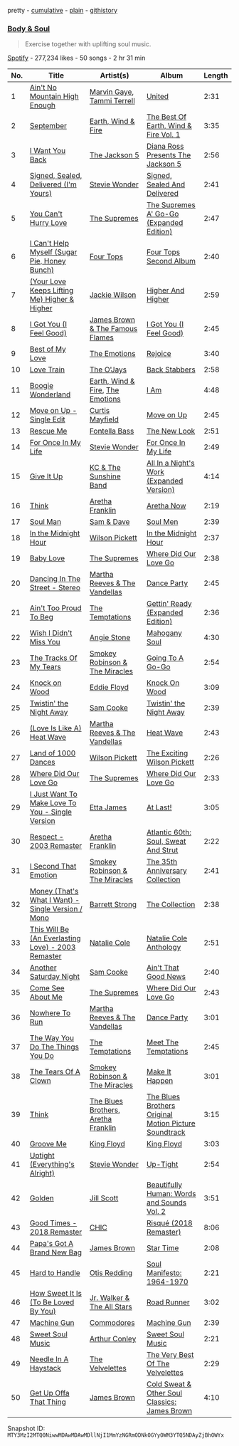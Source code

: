 pretty - [cumulative](/playlists/cumulative/37i9dQZF1DWXUtxBFupUW9.md) - [plain](/playlists/plain/37i9dQZF1DWXUtxBFupUW9) - [githistory](https://github.githistory.xyz/mackorone/spotify-playlist-archive/blob/main/playlists/plain/37i9dQZF1DWXUtxBFupUW9)

### [Body & Soul](https://open.spotify.com/playlist/37i9dQZF1DWXUtxBFupUW9)

> Exercise together with uplifting soul music.

[Spotify](https://open.spotify.com/user/spotify) - 277,234 likes - 50 songs - 2 hr 31 min

| No. | Title | Artist(s) | Album | Length |
|---|---|---|---|---|
| 1 | [Ain't No Mountain High Enough](https://open.spotify.com/track/7tqhbajSfrz2F7E1Z75ASX) | [Marvin Gaye](https://open.spotify.com/artist/3koiLjNrgRTNbOwViDipeA), [Tammi Terrell](https://open.spotify.com/artist/75jNCko3SnEMI5gwGqrbb8) | [United](https://open.spotify.com/album/5LqviduT0g0J0ypFrFSwCE) | 2:31 |
| 2 | [September](https://open.spotify.com/track/2grjqo0Frpf2okIBiifQKs) | [Earth, Wind & Fire](https://open.spotify.com/artist/4QQgXkCYTt3BlENzhyNETg) | [The Best Of Earth, Wind & Fire Vol\. 1](https://open.spotify.com/album/2FW0uQ4WL25umm5p2VrZO7) | 3:35 |
| 3 | [I Want You Back](https://open.spotify.com/track/5LxvwujISqiB8vpRYv887S) | [The Jackson 5](https://open.spotify.com/artist/2iE18Oxc8YSumAU232n4rW) | [Diana Ross Presents The Jackson 5](https://open.spotify.com/album/51uoKRa8vT5SULrlF8s2t1) | 2:56 |
| 4 | [Signed, Sealed, Delivered \(I'm Yours\)](https://open.spotify.com/track/2eF8pWbiivYsYRpbntYsnc) | [Stevie Wonder](https://open.spotify.com/artist/7guDJrEfX3qb6FEbdPA5qi) | [Signed, Sealed And Delivered](https://open.spotify.com/album/54ootLtDyMZFr9obtWQvvO) | 2:41 |
| 5 | [You Can't Hurry Love](https://open.spotify.com/track/1OppEieGNdItZbE14gLBEv) | [The Supremes](https://open.spotify.com/artist/57bUPid8xztkieZfS7OlEV) | [The Supremes A' Go\-Go \(Expanded Edition\)](https://open.spotify.com/album/5fpOmAuZaVyEXPlQ4oOqJ6) | 2:47 |
| 6 | [I Can't Help Myself \(Sugar Pie, Honey Bunch\)](https://open.spotify.com/track/6b6IMqP565TbtFFZg9iFf3) | [Four Tops](https://open.spotify.com/artist/7fIvjotigTGWqjIz6EP1i4) | [Four Tops Second Album](https://open.spotify.com/album/2jvkMPydCpLWwRothqJU1O) | 2:40 |
| 7 | [\(Your Love Keeps Lifting Me\) Higher & Higher](https://open.spotify.com/track/5qyq1H5OPMlfuvZQ1wQNo7) | [Jackie Wilson](https://open.spotify.com/artist/4VnomLtKTm9Ahe1tZfmZju) | [Higher And Higher](https://open.spotify.com/album/4OgYmImCWz3VK7At9GTWHN) | 2:59 |
| 8 | [I Got You \(I Feel Good\)](https://open.spotify.com/track/5haXbSJqjjM0TCJ5XkfEaC) | [James Brown & The Famous Flames](https://open.spotify.com/artist/32r72WOqqRO1DtSznId7Lr) | [I Got You \(I Feel Good\)](https://open.spotify.com/album/5UqTOjkfRMzkORwpeOWtt3) | 2:45 |
| 9 | [Best of My Love](https://open.spotify.com/track/2M2WJ7gBlcKNxdhyfPp9zY) | [The Emotions](https://open.spotify.com/artist/64CuUOOirKmdAYLQSfaOyr) | [Rejoice](https://open.spotify.com/album/7iJCy3T66FJmXT7LGVd3QA) | 3:40 |
| 10 | [Love Train](https://open.spotify.com/track/28285KFbyCq8sJofn58qlD) | [The O'Jays](https://open.spotify.com/artist/38h03gA85YYPeDPd9ER9rT) | [Back Stabbers](https://open.spotify.com/album/09jTPeDoSuJLLAwFGNUKCX) | 2:58 |
| 11 | [Boogie Wonderland](https://open.spotify.com/track/6ztstiyZL6FXzh4aG46ZPD) | [Earth, Wind & Fire](https://open.spotify.com/artist/4QQgXkCYTt3BlENzhyNETg), [The Emotions](https://open.spotify.com/artist/64CuUOOirKmdAYLQSfaOyr) | [I Am](https://open.spotify.com/album/4RLVTxnuVN5ZWZqBFnaaQt) | 4:48 |
| 12 | [Move on Up \- Single Edit](https://open.spotify.com/track/0MHXrqn909p0LRTPsNsGEi) | [Curtis Mayfield](https://open.spotify.com/artist/2AV6XDIs32ofIJhkkDevjm) | [Move on Up](https://open.spotify.com/album/2EwoYRFQRJqw7BTVG6GlTw) | 2:45 |
| 13 | [Rescue Me](https://open.spotify.com/track/1GY8zOFi8rC39xXnD0tKO8) | [Fontella Bass](https://open.spotify.com/artist/6k3YMXJ1MJLgUEAlSPC6hA) | [The New Look](https://open.spotify.com/album/6PB1ExLaenkyov5q1NrSXd) | 2:51 |
| 14 | [For Once In My Life](https://open.spotify.com/track/4kP69y3GKHi9tXckfgp4bK) | [Stevie Wonder](https://open.spotify.com/artist/7guDJrEfX3qb6FEbdPA5qi) | [For Once In My Life](https://open.spotify.com/album/3pPBbp1Nl9n1AM9xFpdKtZ) | 2:49 |
| 15 | [Give It Up](https://open.spotify.com/track/3yDhZq8f17SmumVmEyCaRN) | [KC & The Sunshine Band](https://open.spotify.com/artist/3mQBpAOMWYqAZyxtyeo4Lo) | [All In a Night's Work \(Expanded Version\)](https://open.spotify.com/album/52BJ1S5NOv7eFD6ZFDZga2) | 4:14 |
| 16 | [Think](https://open.spotify.com/track/4yQw7FR9lcvL6RHtegbJBh) | [Aretha Franklin](https://open.spotify.com/artist/7nwUJBm0HE4ZxD3f5cy5ok) | [Aretha Now](https://open.spotify.com/album/55HZ2ectg1mMTEKDqIq3kC) | 2:19 |
| 17 | [Soul Man](https://open.spotify.com/track/4eGHlplaq1ME8oetnTuFFf) | [Sam & Dave](https://open.spotify.com/artist/2BVYdY4PyfCF9z4NrkhEB2) | [Soul Men](https://open.spotify.com/album/1DThdjKvkvxYaqlDUnQGzK) | 2:39 |
| 18 | [In the Midnight Hour](https://open.spotify.com/track/4NRQwaks9r58tTDvr4iEyv) | [Wilson Pickett](https://open.spotify.com/artist/0N5PyKJzS3M1XNlaCL7bbE) | [In the Midnight Hour](https://open.spotify.com/album/1L6fHKTQAogglo3coyo8yU) | 2:37 |
| 19 | [Baby Love](https://open.spotify.com/track/5uES1C2NgkdrNHiCwf9jRr) | [The Supremes](https://open.spotify.com/artist/57bUPid8xztkieZfS7OlEV) | [Where Did Our Love Go](https://open.spotify.com/album/05pI1Rx1HQ4KA0a0e3PJlV) | 2:38 |
| 20 | [Dancing In The Street \- Stereo](https://open.spotify.com/track/6rLqjzGV5VMLDWEnuUqi8q) | [Martha Reeves & The Vandellas](https://open.spotify.com/artist/1Pe5hlKMCTULjosqZ6KanP) | [Dance Party](https://open.spotify.com/album/3lFGAL3WruNTdBXfct7ZbZ) | 2:45 |
| 21 | [Ain't Too Proud To Beg](https://open.spotify.com/track/4CoGNqLap7UGU5Q3VdKug0) | [The Temptations](https://open.spotify.com/artist/3RwQ26hR2tJtA8F9p2n7jG) | [Gettin' Ready \(Expanded Edition\)](https://open.spotify.com/album/3RE8NUULcBzFvVtCmlI4lb) | 2:36 |
| 22 | [Wish I Didn't Miss You](https://open.spotify.com/track/3tZm76otWH20xzJC7icHCk) | [Angie Stone](https://open.spotify.com/artist/2hWr3AjjKOCVmWcwvuT4uM) | [Mahogany Soul](https://open.spotify.com/album/1pJld4hH1xL3ONIlWZEhXw) | 4:30 |
| 23 | [The Tracks Of My Tears](https://open.spotify.com/track/6QyQmdvQ1ywNccYa0pwLNQ) | [Smokey Robinson & The Miracles](https://open.spotify.com/artist/6TKOZZDd5uV5KnyC5G4MUt) | [Going To A Go\-Go](https://open.spotify.com/album/2NT1Pc0MXlXORHLBkHyKQW) | 2:54 |
| 24 | [Knock on Wood](https://open.spotify.com/track/3YJx77Xx8JSwEoxqrkQO5c) | [Eddie Floyd](https://open.spotify.com/artist/6Bfy6QzadCXS92y0T8dDZF) | [Knock On Wood](https://open.spotify.com/album/07ojYfe9B08p7nmOL2kgNF) | 3:09 |
| 25 | [Twistin' the Night Away](https://open.spotify.com/track/7FS541dJh3iQAEXEZoDhE6) | [Sam Cooke](https://open.spotify.com/artist/6hnWRPzGGKiapVX1UCdEAC) | [Twistin' the Night Away](https://open.spotify.com/album/406RCIvK6uh49XviqAI6kY) | 2:39 |
| 26 | [\(Love Is Like A\) Heat Wave](https://open.spotify.com/track/3VgrSJEKBRT3xmwzpaxxEF) | [Martha Reeves & The Vandellas](https://open.spotify.com/artist/1Pe5hlKMCTULjosqZ6KanP) | [Heat Wave](https://open.spotify.com/album/2GxwwKxtwDZkc9qX15YqKK) | 2:43 |
| 27 | [Land of 1000 Dances](https://open.spotify.com/track/76ICmoJ4PcoMWoooaTxnQs) | [Wilson Pickett](https://open.spotify.com/artist/0N5PyKJzS3M1XNlaCL7bbE) | [The Exciting Wilson Pickett](https://open.spotify.com/album/3fxWzXNMhTz01uShzMARnm) | 2:26 |
| 28 | [Where Did Our Love Go](https://open.spotify.com/track/69RH84na5iUNwrwxpgjC5j) | [The Supremes](https://open.spotify.com/artist/57bUPid8xztkieZfS7OlEV) | [Where Did Our Love Go](https://open.spotify.com/album/05pI1Rx1HQ4KA0a0e3PJlV) | 2:33 |
| 29 | [I Just Want To Make Love To You \- Single Version](https://open.spotify.com/track/3QnHWkNMY2mpy494Bis0ly) | [Etta James](https://open.spotify.com/artist/0iOVhN3tnSvgDbcg25JoJb) | [At Last!](https://open.spotify.com/album/7rd4PorIOPjPTy7qdUeeCt) | 3:05 |
| 30 | [Respect \- 2003 Remaster](https://open.spotify.com/track/5AoTuHE5P5bvC7BBppYnja) | [Aretha Franklin](https://open.spotify.com/artist/7nwUJBm0HE4ZxD3f5cy5ok) | [Atlantic 60th: Soul, Sweat And Strut](https://open.spotify.com/album/1LBWNRMsbEWb17KmDD4jfD) | 2:22 |
| 31 | [I Second That Emotion](https://open.spotify.com/track/6Hd8mrDwBQ8rLo70FwFG5C) | [Smokey Robinson & The Miracles](https://open.spotify.com/artist/6TKOZZDd5uV5KnyC5G4MUt) | [The 35th Anniversary Collection](https://open.spotify.com/album/499ITeZ8gs03lrO9NULY7y) | 2:41 |
| 32 | [Money \(That's What I Want\) \- Single Version / Mono](https://open.spotify.com/track/6OsefWNJtsWqO7myze1HEX) | [Barrett Strong](https://open.spotify.com/artist/3MKwHkhEjcvzva2rasZeWD) | [The Collection](https://open.spotify.com/album/0ZjG7lMUm7k920ZgEL2pmi) | 2:38 |
| 33 | [This Will Be \(An Everlasting Love\) \- 2003 Remaster](https://open.spotify.com/track/241RmK77gecJ1y7jOoQ5lu) | [Natalie Cole](https://open.spotify.com/artist/5tTsrGPwQRWUsHR2Xf7Ke9) | [Natalie Cole Anthology](https://open.spotify.com/album/64J3qlh1WF6x8DnrB8chqb) | 2:51 |
| 34 | [Another Saturday Night](https://open.spotify.com/track/5z8DiKSG4EwxmO6gUi12rZ) | [Sam Cooke](https://open.spotify.com/artist/6hnWRPzGGKiapVX1UCdEAC) | [Ain't That Good News](https://open.spotify.com/album/2NFd4ApYFitFtJhGTSfDdP) | 2:40 |
| 35 | [Come See About Me](https://open.spotify.com/track/307kcWJQNMdiYYKj1LgClU) | [The Supremes](https://open.spotify.com/artist/57bUPid8xztkieZfS7OlEV) | [Where Did Our Love Go](https://open.spotify.com/album/05pI1Rx1HQ4KA0a0e3PJlV) | 2:43 |
| 36 | [Nowhere To Run](https://open.spotify.com/track/1WPqawIF9HCKfSOt7mN6X0) | [Martha Reeves & The Vandellas](https://open.spotify.com/artist/1Pe5hlKMCTULjosqZ6KanP) | [Dance Party](https://open.spotify.com/album/3lFGAL3WruNTdBXfct7ZbZ) | 3:01 |
| 37 | [The Way You Do The Things You Do](https://open.spotify.com/track/3496rr5XSGD6n1Z1OKXovb) | [The Temptations](https://open.spotify.com/artist/3RwQ26hR2tJtA8F9p2n7jG) | [Meet The Temptations](https://open.spotify.com/album/199rfdL0k6q5ReLA7V4KMt) | 2:45 |
| 38 | [The Tears Of A Clown](https://open.spotify.com/track/4Dq749x2QP6OXTURJ9GGY8) | [Smokey Robinson & The Miracles](https://open.spotify.com/artist/6TKOZZDd5uV5KnyC5G4MUt) | [Make It Happen](https://open.spotify.com/album/6vbD4D3SpN2JBjCoXdGE3i) | 3:01 |
| 39 | [Think](https://open.spotify.com/track/6kie23fo40j9gBNWGWg5Dc) | [The Blues Brothers](https://open.spotify.com/artist/1cHFz6lrt7KAsBV8j2Ny1g), [Aretha Franklin](https://open.spotify.com/artist/7nwUJBm0HE4ZxD3f5cy5ok) | [The Blues Brothers Original Motion Picture Soundtrack](https://open.spotify.com/album/4cO51KBYsdsbmSZleoNEGH) | 3:15 |
| 40 | [Groove Me](https://open.spotify.com/track/1sG3M0yjIYweejCR9Amyh6) | [King Floyd](https://open.spotify.com/artist/03PCdNvkF81s7xHmtkNcoz) | [King Floyd](https://open.spotify.com/album/6r1VSCkbZaVj6FUhbh3aFQ) | 3:03 |
| 41 | [Uptight \(Everything's Alright\)](https://open.spotify.com/track/0Hw6SCrtU9pFCjgAONpnGZ) | [Stevie Wonder](https://open.spotify.com/artist/7guDJrEfX3qb6FEbdPA5qi) | [Up\-Tight](https://open.spotify.com/album/0qnHA4SDco9mPuWGzDqVDK) | 2:54 |
| 42 | [Golden](https://open.spotify.com/track/0bHs3ly4Bv5BlzE3KrePfX) | [Jill Scott](https://open.spotify.com/artist/6AVLthptCPhfrxlHadOBJD) | [Beautifully Human: Words and Sounds Vol\. 2](https://open.spotify.com/album/21JbNB7qmJoOr03sM9dMeR) | 3:51 |
| 43 | [Good Times \- 2018 Remaster](https://open.spotify.com/track/2wYKNcoqKW4IEcllj42xz1) | [CHIC](https://open.spotify.com/artist/0Xf8oDAJYd2D0k3NLI19OV) | [Risqué \(2018 Remaster\)](https://open.spotify.com/album/7rAk4WPpYlYr0fElVfXTOF) | 8:06 |
| 44 | [Papa's Got A Brand New Bag](https://open.spotify.com/track/00pGV4EInVd77cnOIwPTCv) | [James Brown](https://open.spotify.com/artist/7GaxyUddsPok8BuhxN6OUW) | [Star Time](https://open.spotify.com/album/2yuTyv0L51qvYuI5RIktlA) | 2:08 |
| 45 | [Hard to Handle](https://open.spotify.com/track/3AW8RH8wosGLxd6ZojTGBe) | [Otis Redding](https://open.spotify.com/artist/60df5JBRRPcnSpsIMxxwQm) | [Soul Manifesto: 1964\-1970](https://open.spotify.com/album/0JwIILToCGqGm6jElmWRHZ) | 2:21 |
| 46 | [How Sweet It Is \(To Be Loved By You\)](https://open.spotify.com/track/5Rb211KhnOhLLXPpt8awxU) | [Jr\. Walker & The All Stars](https://open.spotify.com/artist/1rHh0AI30JhKrbzKIFjFNd) | [Road Runner](https://open.spotify.com/album/5zFjEP5qKjqonWTmBewAf1) | 3:02 |
| 47 | [Machine Gun](https://open.spotify.com/track/3mQTPYezPCB9uUM3WpkIff) | [Commodores](https://open.spotify.com/artist/6twIAGnYuIT1pncMAsXnEm) | [Machine Gun](https://open.spotify.com/album/4OghKaRV54hQKGhkpD5cLC) | 2:39 |
| 48 | [Sweet Soul Music](https://open.spotify.com/track/2YuIyYri67bgUXKQW5V9XW) | [Arthur Conley](https://open.spotify.com/artist/10TSIJnyUcowWhpjj59gHB) | [Sweet Soul Music](https://open.spotify.com/album/2fZ5TzqZjIWEAP5T9ktlBC) | 2:21 |
| 49 | [Needle In A Haystack](https://open.spotify.com/track/26fSgIa539TCK3KV76chHU) | [The Velvelettes](https://open.spotify.com/artist/72Q7helEnjOptf8FAoZQTi) | [The Very Best Of The Velvelettes](https://open.spotify.com/album/4TYdNPupS05h9dZq3iF5M6) | 2:29 |
| 50 | [Get Up Offa That Thing](https://open.spotify.com/track/3whRKAOlJ0M3banzcChvQv) | [James Brown](https://open.spotify.com/artist/7GaxyUddsPok8BuhxN6OUW) | [Cold Sweat & Other Soul Classics: James Brown](https://open.spotify.com/album/6CygdzTfDPgHKm8RAuiV7R) | 4:10 |

Snapshot ID: `MTY3MzI2MTQ0NiwwMDAwMDAwMDllNjI1MmYzNGRmODNkOGYyOWM3YTQ5NDAyZjBhOWYx`
